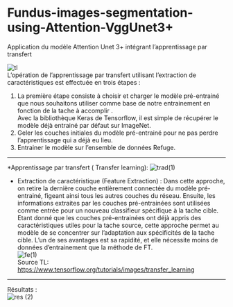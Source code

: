 # Fundus-images-segmentation-using-Attention-VggUnet3+  
Application du modèle Attention Unet 3+ intégrant l’apprentissage par transfert   

![tl](https://github.com/eyatab/Fundus-images-segmentation-using-Attention-VggUnet3-/assets/79045818/ea893cb8-7ddb-4b81-84b5-848af1c7c3be)   
L’opération de l’apprentissage par transfert utilisant l’extraction de caractéristiques est effectuée
en trois étapes :
1. La première étape consiste à choisir et charger le modèle pré-entrainé que nous souhaitons
utiliser comme base de notre entrainement en fonction de la tache à accomplir .  
Avec la bibliothèque Keras de Tensorflow, il est simple de récupérer le modèle déjà entrainé par défaut sur ImageNet.
3. Geler les couches initiales du modèle pré-entrainé pour ne pas perdre l’apprentissage qui a
déjà eu lieu.
4. Entrainer le modèle sur l’ensemble de données Refuge.   
-----------------------------------------------------------------------------------------------------------------------------------------------------------------------------------   
*Apprentissage par transfert ( Transfer learning): 
![trad(1)](https://github.com/eyatab/Fundus-images-segmentation-using-Attention-VggUnet3-/assets/79045818/d51b27ab-7337-479f-9ef8-e70fc9403dab)    

- Extraction de caractéristique (Feature Extraction) : Dans cette approche, on retire la dernière couche entièrement connectée du modèle pré-entrainé, figeant ainsi tous les
autres couches du réseau. Ensuite, les informations extraites par les couches pré-entrainées sont utilisées comme entrée pour un nouveau classifieur spécifique à la tache cible.
Etant donné que les couches pré-entrainées ont déjà appris des caractéristiques utiles pour la tache source, cette approche permet au modèle de se concentrer sur l’adaptation aux
spécificités de la tache cible. L’un de ses avantages est sa rapidité, et elle nécessite moins de données d’entrainement que la méthode de FT.   
![fe(1)](https://github.com/eyatab/Fundus-images-segmentation-using-Attention-VggUnet3-/assets/79045818/4d6542fd-530c-4380-9905-2379ac3377cf)  
Source TL:   
https://www.tensorflow.org/tutorials/images/transfer_learning

----------------------------------------------------------------------------------------------------------------------------------------------------------------------------------  
Résultats :   
![res (2)](https://github.com/eyatab/Fundus-images-segmentation-using-Attention-VggUnet3-/assets/79045818/e16f76fd-8f2e-4fae-8a29-2976dad44a2c)


